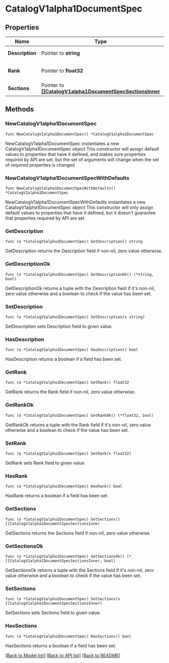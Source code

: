 # CatalogV1alpha1DocumentSpec

## Properties

Name | Type | Description | Notes
------------ | ------------- | ------------- | -------------
**Description** | Pointer to **string** | Document description. | [optional] 
**Rank** | Pointer to **float32** | Rank of document. | [optional] [default to 0]
**Sections** | Pointer to [**[]CatalogV1alpha1DocumentSpecSectionsInner**](CatalogV1alpha1DocumentSpecSectionsInner.md) |  | [optional] 

## Methods

### NewCatalogV1alpha1DocumentSpec

`func NewCatalogV1alpha1DocumentSpec() *CatalogV1alpha1DocumentSpec`

NewCatalogV1alpha1DocumentSpec instantiates a new CatalogV1alpha1DocumentSpec object
This constructor will assign default values to properties that have it defined,
and makes sure properties required by API are set, but the set of arguments
will change when the set of required properties is changed

### NewCatalogV1alpha1DocumentSpecWithDefaults

`func NewCatalogV1alpha1DocumentSpecWithDefaults() *CatalogV1alpha1DocumentSpec`

NewCatalogV1alpha1DocumentSpecWithDefaults instantiates a new CatalogV1alpha1DocumentSpec object
This constructor will only assign default values to properties that have it defined,
but it doesn't guarantee that properties required by API are set

### GetDescription

`func (o *CatalogV1alpha1DocumentSpec) GetDescription() string`

GetDescription returns the Description field if non-nil, zero value otherwise.

### GetDescriptionOk

`func (o *CatalogV1alpha1DocumentSpec) GetDescriptionOk() (*string, bool)`

GetDescriptionOk returns a tuple with the Description field if it's non-nil, zero value otherwise
and a boolean to check if the value has been set.

### SetDescription

`func (o *CatalogV1alpha1DocumentSpec) SetDescription(v string)`

SetDescription sets Description field to given value.

### HasDescription

`func (o *CatalogV1alpha1DocumentSpec) HasDescription() bool`

HasDescription returns a boolean if a field has been set.

### GetRank

`func (o *CatalogV1alpha1DocumentSpec) GetRank() float32`

GetRank returns the Rank field if non-nil, zero value otherwise.

### GetRankOk

`func (o *CatalogV1alpha1DocumentSpec) GetRankOk() (*float32, bool)`

GetRankOk returns a tuple with the Rank field if it's non-nil, zero value otherwise
and a boolean to check if the value has been set.

### SetRank

`func (o *CatalogV1alpha1DocumentSpec) SetRank(v float32)`

SetRank sets Rank field to given value.

### HasRank

`func (o *CatalogV1alpha1DocumentSpec) HasRank() bool`

HasRank returns a boolean if a field has been set.

### GetSections

`func (o *CatalogV1alpha1DocumentSpec) GetSections() []CatalogV1alpha1DocumentSpecSectionsInner`

GetSections returns the Sections field if non-nil, zero value otherwise.

### GetSectionsOk

`func (o *CatalogV1alpha1DocumentSpec) GetSectionsOk() (*[]CatalogV1alpha1DocumentSpecSectionsInner, bool)`

GetSectionsOk returns a tuple with the Sections field if it's non-nil, zero value otherwise
and a boolean to check if the value has been set.

### SetSections

`func (o *CatalogV1alpha1DocumentSpec) SetSections(v []CatalogV1alpha1DocumentSpecSectionsInner)`

SetSections sets Sections field to given value.

### HasSections

`func (o *CatalogV1alpha1DocumentSpec) HasSections() bool`

HasSections returns a boolean if a field has been set.


[[Back to Model list]](../README.md#documentation-for-models) [[Back to API list]](../README.md#documentation-for-api-endpoints) [[Back to README]](../README.md)


